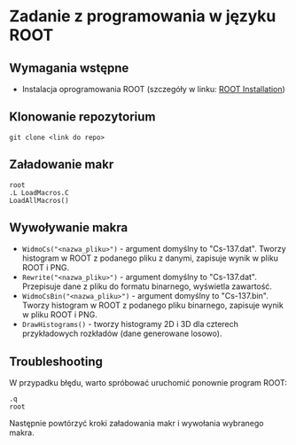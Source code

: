 # Zadanie z programowania w języku ROOT

## Wymagania wstępne

- Instalacja oprogramowania ROOT (szczegóły w linku: [ROOT Installation](https://root.cern/install/))

## Klonowanie repozytorium

```
git clone <link do repo>
```

## Załadowanie makr

```
root
.L LoadMacros.C
LoadAllMacros()
```

## Wywoływanie makra

- `WidmoCs("<nazwa_pliku>")` - argument domyślny to "Cs-137.dat". Tworzy histogram w ROOT z podanego pliku z danymi, zapisuje wynik w pliku ROOT i PNG.
- `Rewrite("<nazwa_pliku>")` - argument domyślny to "Cs-137.dat". Przepisuje dane z pliku do formatu binarnego, wyświetla zawartość.
- `WidmoCsBin("<nazwa_pliku>")` - argument domyślny to "Cs-137.bin". Tworzy histogram w ROOT z podanego pliku binarnego, zapisuje wynik w pliku ROOT i PNG.
- `DrawHistograms()` - tworzy histogramy 2D i 3D dla czterech przykładowych rozkładów (dane generowane losowo).

## Troubleshooting

W przypadku błędu, warto spróbować uruchomić ponownie program ROOT:

```
.q
root
```

Następnie powtórzyć kroki załadowania makr i wywołania wybranego makra.
